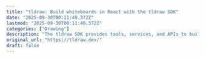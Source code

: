 ```yaml
---
title: "tldraw: Build whiteboards in React with the tldraw SDK"
date: "2025-09-30T00:11:40.372Z"
lastmod: "2025-09-30T00:11:40.372Z"
categories: ["Drawing"]
description: "The tldraw SDK provides tools, services, and APIs to build beautiful whiteboards and infinite canvas applications with real-time collaboration and a powerful React-based canvas."
original_url: "https://tldraw.dev/"
draft: false
---
```

